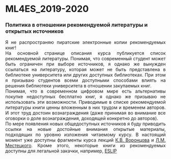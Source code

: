 # ML4ES_2019-2020
### Политика в отношении рекомендуемой литературы и открытых источников



<p align='justify'>
    Я не распространяю пиратские электронные копии рекомендуемых книг!
    <br>
    На основной странице описания курса публикуется список рекомендуемой литературы. Понимая, что современный студент может быть ограничен при выборе источников, я однако же вынужден ссылаться на литературу, которая может не быть представлена в библиотеке университета или других доступных библиотеках. При этом я призываю студентов всеми доступными способами влиять на решения библиотеки университета в отношении закупаемых книг.
    <br>
    Понимая, что в современном цифровом мире есть альтернативы покупке недоступных бесплатно книг, я однако же призываю не использовать эти возможности. Приводимые в списке рекомендуемой литературы книги ценны вложенным в них трудом и временем авторов. И этот труд достоин вознаграждения (даже принимая во внимание все оговорки о доле вознаграждения, доходящей конкретно до авторов).
    <br>
    По мере появления новых общедоступных источников я буду приводить ссылки на новые достойные внимания открытые материалы, подходящих по уровню изложения читаемому курсу. В настоящий момент уже доступны фрагменты курса лекций <a href="http://www.machinelearning.ru/wiki/index.php?title=%D0%A3%D1%87%D0%B0%D1%81%D1%82%D0%BD%D0%B8%D0%BA:%D0%9A%D0%BE%D0%BD%D1%81%D1%82%D0%B0%D0%BD%D1%82%D0%B8%D0%BD_%D0%92%D0%BE%D1%80%D0%BE%D0%BD%D1%86%D0%BE%D0%B2">К.В. Воронцова</a> и <a href="http://www.machinelearning.ru/wiki/index.php?title=%D0%A3%D1%87%D0%B0%D1%81%D1%82%D0%BD%D0%B8%D0%BA:Mest">Л.М. Местецкого</a>. Кроме этого, некоторые книги из рекомендуемых доступны для легальной закачки, например, <a href="https://web.stanford.edu/~hastie/Papers/ESLII.pdf">ESLIP</a></p>

